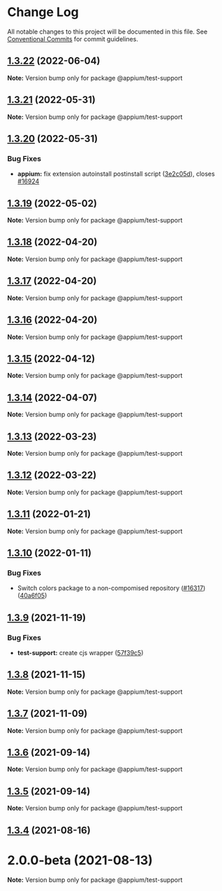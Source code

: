 # Change Log

All notable changes to this project will be documented in this file.
See [Conventional Commits](https://conventionalcommits.org) for commit guidelines.

## [1.3.22](https://github.com/appium/appium/compare/@appium/test-support@1.3.21...@appium/test-support@1.3.22) (2022-06-04)

**Note:** Version bump only for package @appium/test-support





## [1.3.21](https://github.com/appium/appium/compare/@appium/test-support@1.3.20...@appium/test-support@1.3.21) (2022-05-31)

**Note:** Version bump only for package @appium/test-support





## [1.3.20](https://github.com/appium/appium/compare/@appium/test-support@1.3.19...@appium/test-support@1.3.20) (2022-05-31)


### Bug Fixes

* **appium:** fix extension autoinstall postinstall script ([3e2c05d](https://github.com/appium/appium/commit/3e2c05d8a290072484afde34fe5fd968618f6359)), closes [#16924](https://github.com/appium/appium/issues/16924)





## [1.3.19](https://github.com/appium/appium/compare/@appium/test-support@1.3.18...@appium/test-support@1.3.19) (2022-05-02)

**Note:** Version bump only for package @appium/test-support





## [1.3.18](https://github.com/appium/appium/compare/@appium/test-support@1.3.17...@appium/test-support@1.3.18) (2022-04-20)

**Note:** Version bump only for package @appium/test-support





## [1.3.17](https://github.com/appium/appium/compare/@appium/test-support@1.3.16...@appium/test-support@1.3.17) (2022-04-20)

**Note:** Version bump only for package @appium/test-support





## [1.3.16](https://github.com/appium/appium/compare/@appium/test-support@1.3.15...@appium/test-support@1.3.16) (2022-04-20)

**Note:** Version bump only for package @appium/test-support





## [1.3.15](https://github.com/appium/appium/compare/@appium/test-support@1.3.14...@appium/test-support@1.3.15) (2022-04-12)

**Note:** Version bump only for package @appium/test-support





## [1.3.14](https://github.com/appium/appium/compare/@appium/test-support@1.3.13...@appium/test-support@1.3.14) (2022-04-07)

**Note:** Version bump only for package @appium/test-support





## [1.3.13](https://github.com/appium/appium/compare/@appium/test-support@1.3.12...@appium/test-support@1.3.13) (2022-03-23)

**Note:** Version bump only for package @appium/test-support





## [1.3.12](https://github.com/appium/appium/compare/@appium/test-support@1.3.11...@appium/test-support@1.3.12) (2022-03-22)

**Note:** Version bump only for package @appium/test-support





## [1.3.11](https://github.com/appium/appium/compare/@appium/test-support@1.3.10...@appium/test-support@1.3.11) (2022-01-21)

**Note:** Version bump only for package @appium/test-support





## [1.3.10](https://github.com/appium/appium/compare/@appium/test-support@1.3.9...@appium/test-support@1.3.10) (2022-01-11)


### Bug Fixes

* Switch colors package to a non-compomised repository ([#16317](https://github.com/appium/appium/issues/16317)) ([40a6f05](https://github.com/appium/appium/commit/40a6f054dca3d94fc88773af9c6336ba12ebfb81))





## [1.3.9](https://github.com/appium/appium/compare/@appium/test-support@1.3.8...@appium/test-support@1.3.9) (2021-11-19)


### Bug Fixes

* **test-support:** create cjs wrapper ([57f39c5](https://github.com/appium/appium/commit/57f39c54889401872759bfa771f14e54020b3045))





## [1.3.8](https://github.com/appium/appium/compare/@appium/test-support@1.3.7...@appium/test-support@1.3.8) (2021-11-15)

**Note:** Version bump only for package @appium/test-support





## [1.3.7](https://github.com/appium/appium/compare/@appium/test-support@1.3.6...@appium/test-support@1.3.7) (2021-11-09)

**Note:** Version bump only for package @appium/test-support





## [1.3.6](https://github.com/appium/appium/compare/@appium/test-support@1.3.5...@appium/test-support@1.3.6) (2021-09-14)

**Note:** Version bump only for package @appium/test-support





## [1.3.5](https://github.com/appium/appium/compare/@appium/test-support@1.3.4...@appium/test-support@1.3.5) (2021-09-14)

**Note:** Version bump only for package @appium/test-support





## [1.3.4](https://github.com/appium/appium/compare/@appium/test-support@1.3.4-rc.0...@appium/test-support@1.3.4) (2021-08-16)



# 2.0.0-beta (2021-08-13)

**Note:** Version bump only for package @appium/test-support

